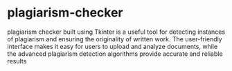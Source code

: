 # plagiarism-checker
plagiarism checker built using Tkinter is a useful tool for detecting instances of plagiarism and ensuring the originality of written work. The user-friendly interface makes it easy for users to upload and analyze documents, while the advanced plagiarism detection algorithms provide accurate and reliable results
